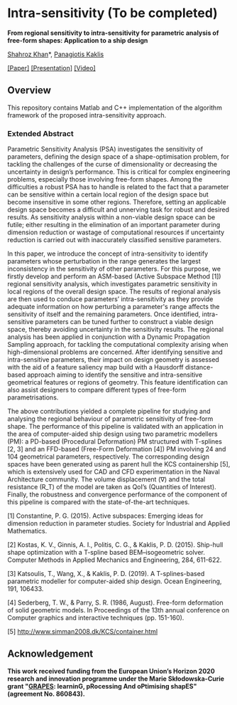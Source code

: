 # Intra-sensitivity (To be completed) 


**From regional sensitivity to intra-sensitivity for parametric analysis of free-form shapes: Application to a ship design**

[Shahroz Khan](https://www.shahrozkhan.info/)\*, [Panagiotis Kaklis](https://www.strath.ac.uk/staff/kaklispanagiotisprof/)

[[Paper]](-) [[Presentation]](-) [[Video]](-)


## Overview

This repository contains Matlab and C++ implementation of the algorithm framework of the proposed intra-sensitivity approach. 

### Extended Abstract
Parametric Sensitivity Analysis (PSA) investigates the sensitivity of parameters, defining the design space of a shape-optimisation problem, for tackling the challenges of the curse of dimensionality or decreasing the uncertainty in design’s performance. This is critical for complex engineering problems, especially those involving free-form shapes. Among the difficulties a robust PSA has to handle is related to the fact that a parameter can be sensitive within a certain local region of the design space but become insensitive in some other regions. Therefore, setting an applicable design space becomes a difficult and unnerving task for robust and desired results. As sensitivity analysis within a non-viable design space can be futile; either resulting in the elimination of an important parameter during dimension reduction or wastage of computational resources if uncertainty reduction is carried out with inaccurately classified sensitive parameters.

In this paper, we introduce the concept of intra-sensitivity to identify parameters whose perturbation in the range generates the largest inconsistency in the sensitivity of other parameters. For this purpose, we firstly develop and perform an ASM-based (Active Subspace Method [1]) regional sensitivity analysis, which investigates parametric sensitivity in local regions of the overall design space.  The results of regional analysis are then used to conduce parameters’ intra-sensitivity as they provide adequate information on how perturbing a parameter's range affects the sensitivity of itself and the remaining parameters. Once identified, intra-sensitive parameters can be tuned further to construct a viable design space, thereby avoiding uncertainty in the sensitivity results. The regional analysis has been applied in conjunction with a Dynamic Propagation Sampling approach, for tackling the computational complexity arising when high-dimensional problems are concerned. After identifying sensitive and intra-sensitive parameters, their impact on design geometry is assessed with the aid of a feature saliency map build with a Hausdorff distance-based approach aiming to identify the sensitive and intra-sensitive geometrical features or regions of geometry. This feature identification can also assist designers to compare different types of free-form parametrisations. 

The above contributions yielded a complete pipeline for studying and analysing the regional behaviour of parametric sensitivity of free-form shape. The performance of this pipeline is validated with an application in the area of computer-aided ship design using two parametric modellers (PM): a PD-based (Procedural Deformation) PM structured with T-splines [2, 3] and an FFD-based (Free-Form Deformation [4]) PM involving 24 and 104 geometrical parameters, respectively. The corresponding design spaces have been generated using as parent hull the KCS containership [5], which is extensively used for CAD and CFD experimentation in the Naval Architecture community. The volume displacement (∇) and the total resistance (R_T) of the model are taken as QoI’s (Quantities of Interest). Finally, the robustness and convergence performance of the component of this pipeline is compared with the state-of-the-art techniques.

[1] Constantine, P. G. (2015). Active subspaces: Emerging ideas for dimension reduction in parameter studies. Society for Industrial and Applied Mathematics.

[2] Kostas, K. V., Ginnis, A. I., Politis, C. G., & Kaklis, P. D. (2015). Ship-hull shape optimization with a T-spline based BEM–isogeometric solver. Computer Methods in Applied Mechanics and Engineering, 284, 611-622.

[3] Katsoulis, T., Wang, X., & Kaklis, P. D. (2019). A T-splines-based parametric modeller for computer-aided ship design. Ocean Engineering, 191, 106433.

[4] Sederberg, T. W., & Parry, S. R. (1986, August). Free-form deformation of solid geometric models. In Proceedings of the 13th annual conference on Computer graphics and interactive techniques (pp. 151-160).

[5] http://www.simman2008.dk/KCS/container.html

## Acknowledgement 
**This work received funding from the European Union’s Horizon 2020 research and innovation programme under the Marie Skłodowska-Curie grant "[GRAPES](http://grapes-network.eu/): learninG, pRocessing And oPtimising shapES" (agreement No. 860843).**
